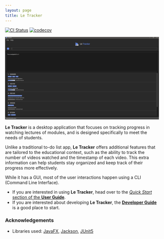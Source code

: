 ```yaml
---
layout: page
title: Le Tracker
---
```


[![CI Status](https://github.com/se-edu/addressbook-level3/workflows/Java%20CI/badge.svg)](https://github.com/se-edu/addressbook-level3/actions)
[![codecov](https://codecov.io/gh/AY2223S2-CS2103-F10-2/tp/branch/master/graph/badge.svg)](https://app.codecov.io/gh/AY2223S2-CS2103-F10-2/tp)

![Ui](images/Ui.png)

**Le Tracker** is a desktop application that focuses on tracking progress in watching lectures of modules, and is designed specifically to meet the needs of students.

Unlike a traditional to-do list app, **Le Tracker** offers additional features that are tailored to the educational context, such as the ability to track the number of videos watched and the timestamp of each video. This extra information can help students stay organized and keep track of their progress more effectively.

While it has a GUI, most of the user interactions happen using a CLI (Command Line Interface).

- If you are interested in using **Le Tracker**, head over to the [_Quick Start_ section of the **User Guide**](UserGuide.md#quick-start).
- If you are interested about developing **Le Tracker**, the [**Developer Guide**](DeveloperGuide.md) is a good place to start.

### Acknowledgements

- Libraries used: [JavaFX](https://openjfx.io/), [Jackson](https://github.com/FasterXML/jackson), [JUnit5](https://github.com/junit-team/junit5)
